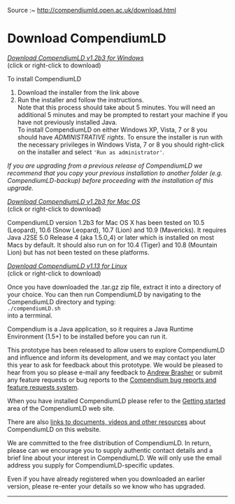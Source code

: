 
Source :~ <http://compendiumld.open.ac.uk/download.html>

# Download CompendiumLD

_[Download CompendiumLD v1.2b3 for Windows](downloads/version1.0/InstallCompendiumLDv1.2b3.exe)_  
(click or right-click to download)

To install CompendiumLD

1.  Download the installer from the link above
2.  Run the installer and follow the instructions.  
    Note that this process should take about 5 minutes. You will need an additional 5 minutes and may be prompted to restart your machine if you have not previously installed Java.  
    To install CompendiumLD on either Windows XP, Vista, 7 or 8 you should have _ADMINISTRATIVE rights_. To ensure the installer is run with the necessary privileges in Windows Vista, 7 or 8 you should right-click on the installer and select `'Run as administrator'`.

_If you are upgrading from a previous release of CompendiumLD we recommend that you copy your previous installation to another folder (e.g. CompendiumLD-backup) before proceeding with the installation of this upgrade._

_[Download CompendiumLD v1.2b3 for Mac OS](downloads/version1.0/CompendiumLDv1.2b3.dmg)_  
(click or right-click to download)

CompendiumLD version 1.2b3 for Mac OS X has been tested on 10.5 (Leopard), 10.6 (Snow Leopard), 10.7 (Lion) and 10.9 (Mavericks). It requires Java J2SE 5.0 Release 4 (aka 1.5.0_4) or later which is installed on most Macs by default. It should also run on for 10.4 (Tiger) and 10.8 (Mountain Lion) but has not been tested on these platforms.

_[Download CompendiumLD v1.13 for Linux](downloads/version1.0/CompendiumLDv1.13.tar.gz)_  
(click or right-click to download)

Once you have downloaded the .tar.gz zip file, extract it into a directory of your choice. You can then run CompendiumLD by navigating to the CompendiumLD directory and typing:  
`./compendiumLD.sh`  
into a terrminal.

Compendium is a Java application, so it requires a Java Runtime Environment (1.5+) to be installed before you can run it.

This prototype has been released to allow users to explore CompendiumLD and influence and inform its development, and we may contact you later this year to ask for feedback about this prototype. We would be pleased to hear from you so please e-mail any feedback to [Andrew Brasher](mailto:a.j.brasher@open.ac.uk) or submit any feature requests or bug reports to the [Compendium bug reports and feature requests system](http://compendium.open.ac.uk/bugzilla/enter_bug.cgi?product=CompendiumLD).

When you have installed CompendiumLD please refer to the [Getting started](gettingstarted.html) area of the CompendiumLD web site.

There are also [links to documents, videos and other resources](documentation.html) about CompendiumLD on this website.

We are committed to the free distribution of CompendiumLD. In return, please can we encourage you to supply authentic contact details and a brief line about your interest in CompendiumLD. We will only use the email address you supply for CompendiumLD-specific updates.

Even if you have already registered when you downloaded an earlier version, please re-enter your details so we know who has upgraded.

---
